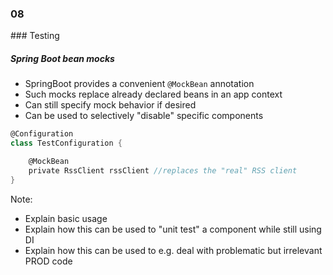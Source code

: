 
<h3 class="chapter-number">08</h3>
### Testing

##### Spring Boot bean mocks

* SpringBoot provides a convenient ``@MockBean`` annotation
* Such mocks replace already declared beans in an app context
* Can still specify mock behavior if desired
* Can be used to selectively "disable" specific components

```Groovy
@Configuration
class TestConfiguration {

    @MockBean
    private RssClient rssClient //replaces the "real" RSS client
}
```

Note:

- Explain basic usage
- Explain how this can be used to "unit test" a component while still using DI
- Explain how this can be used to e.g. deal with problematic but irrelevant PROD code